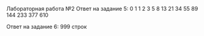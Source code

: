 Лабораторная работа №2
Ответ на задание 5:
0
1
1
2
3
5
8
13
21
34
55
89
144
233
377
610

Ответ на задание 6:
999 строк
